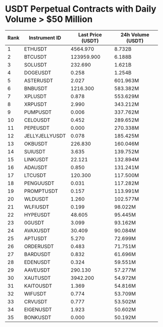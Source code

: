 # USDT Perpetual Contracts with Daily Volume > $50 Million

| Rank | Instrument ID | Last Price (USDT) | 24h Volume (USDT) |
|------|---------------|-------------------|-------------------|
| 1 | ETHUSDT | 4564.970 | 8.732B |
| 2 | BTCUSDT | 123959.900 | 6.188B |
| 3 | SOLUSDT | 232.690 | 1.621B |
| 4 | DOGEUSDT | 0.258 | 1.254B |
| 5 | ASTERUSDT | 2.027 | 601.963M |
| 6 | BNBUSDT | 1216.300 | 583.382M |
| 7 | XPLUSDT | 0.878 | 553.629M |
| 8 | XRPUSDT | 2.990 | 343.212M |
| 9 | PUMPUSDT | 0.006 | 337.762M |
| 10 | CELOUSDT | 0.452 | 289.652M |
| 11 | PEPEUSDT | 0.000 | 270.338M |
| 12 | JELLYJELLYUSDT | 0.078 | 185.425M |
| 13 | OKBUSDT | 226.830 | 160.046M |
| 14 | SUIUSDT | 3.635 | 139.752M |
| 15 | LINKUSDT | 22.121 | 132.894M |
| 16 | ADAUSDT | 0.850 | 131.241M |
| 17 | LTCUSDT | 120.300 | 117.500M |
| 18 | PENGUUSDT | 0.031 | 117.282M |
| 19 | PROMPTUSDT | 0.157 | 113.991M |
| 20 | WLDUSDT | 1.260 | 102.577M |
| 21 | WLFIUSDT | 0.199 | 98.022M |
| 22 | HYPEUSDT | 48.605 | 95.445M |
| 23 | 0GUSDT | 3.099 | 93.162M |
| 24 | AVAXUSDT | 30.409 | 90.084M |
| 25 | APTUSDT | 5.270 | 72.699M |
| 26 | ORDERUSDT | 0.483 | 71.751M |
| 27 | BARDUSDT | 0.832 | 61.696M |
| 28 | EDENUSDT | 0.324 | 59.551M |
| 29 | AAVEUSDT | 290.130 | 57.277M |
| 30 | XAUTUSDT | 3942.200 | 54.972M |
| 31 | KAITOUSDT | 1.369 | 54.816M |
| 32 | WIFUSDT | 0.774 | 53.709M |
| 33 | CRVUSDT | 0.777 | 53.502M |
| 34 | EIGENUSDT | 1.923 | 50.602M |
| 35 | BONKUSDT | 0.000 | 50.192M |
